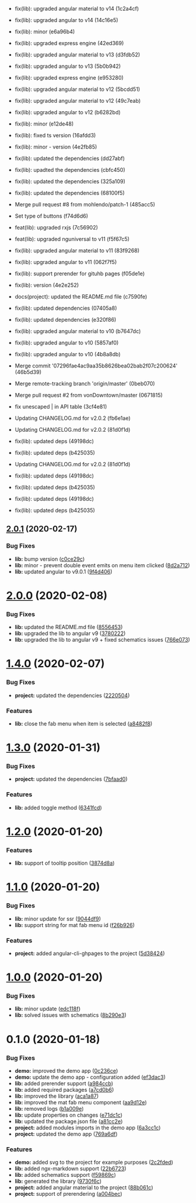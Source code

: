 * fix(lib): upgraded angular material to v14 (1c2a4cf)
* fix(lib): upgraded angular to v14 (14c16e5)
* fix(lib): minor (e6a96b4)

* fix(lib): upgraded express engine (42ed369)
* fix(lib): upgraded angular material to v13 (d3fdb52)
* fix(lib): upgraded angular to v13 (5b0b942)
* fix(lib): upgraded express engine (e953280)
* fix(lib): upgraded angular material to v12 (5bcdd51)
* fix(lib): upgraded angular material to v12 (49c7eab)
* fix(lib): upgraded angular to v12 (b6282bd)

* fix(lib): minor (e12de48)
* fix(lib): fixed ts version (16afdd3)
* fix(lib): minor - version (4e2fb85)
* fix(lib): updated the dependencies (dd27abf)
* fix(lib): upadted the dependencies (cbfc450)
* fix(lib): updated the dependencies (325a109)
* fix(lib): updated the dependencies (68100f5)
* Merge pull request #8 from mohlendo/patch-1 (485acc5)
* Set type of buttons (f74d6d6)
* feat(lib): upgraded rxjs (7c56902)
* feat(lib): upgraded nguniversal to v11 (f5f67c5)
* fix(lib): upgraded angular material to v11 (83f9268)
* fix(lib): upgraded angular to v11 (062f7f5)
* fix(lib): support prerender for gituhb pages (f05de1e)

* fix(lib): version (4e2e252)
* docs(project): updated the README.md file (c7590fe)
* fix(lib): updated dependencies (07405a8)
* fix(lib): updated dependencies (e320f86)
* fix(lib): upgraded angular material to v10 (b7647dc)
* fix(lib): upgraded angular to v10 (5857af0)
* fix(lib): upgraded angular to v10 (4b8a8db)
* Merge commit '07296fae4ac9aa35b8626bea02bab2f07c200624' (46b5d39)
* Merge remote-tracking branch 'origin/master' (0beb070)
* Merge pull request #2 from vonDowntown/master (0671815)
* fix unescaped | in API table (3cf4e81)

* Updating CHANGELOG.md for v2.0.2 (fb6e1ae)
* Updating CHANGELOG.md for v2.0.2 (81d0f1d)
* fix(lib): updated deps (49198dc)
* fix(lib): updated deps (b425035)

* Updating CHANGELOG.md for v2.0.2 (81d0f1d)
* fix(lib): updated deps (49198dc)
* fix(lib): updated deps (b425035)

* fix(lib): updated deps (49198dc)
* fix(lib): updated deps (b425035)

## [2.0.1](https://github.com/angular-material-extensions/fab-menu/compare/2.0.0...2.0.1) (2020-02-17)


### Bug Fixes

* **lib:** bump version ([c0ce29c](https://github.com/angular-material-extensions/fab-menu/commit/c0ce29cc577643c1f17793441b2431d857904a1a))
* **lib:** minor - prevent double event emits on menu item clicked ([8d2a712](https://github.com/angular-material-extensions/fab-menu/commit/8d2a71208bb0ddf54fb91f2c945e416706ae61ec))
* **lib:** updated angular to v9.0.1 ([9f4d406](https://github.com/angular-material-extensions/fab-menu/commit/9f4d406bb34d01c2adae12418e24751aa193346a))

# [2.0.0](https://github.com/angular-material-extensions/fab-menu/compare/1.4.0...2.0.0) (2020-02-08)


### Bug Fixes

* **lib:** updated the README.md file ([8556453](https://github.com/angular-material-extensions/fab-menu/commit/855645383501c699a64dbafc4435beefd77b22a8))
* **lib:** upgraded the lib to angular v9 ([3780222](https://github.com/angular-material-extensions/fab-menu/commit/3780222dff49cfcaa31e97be38deac452282add8))
* **lib:** upgraded the lib to angular v9 + fixed schematics issues ([766e073](https://github.com/angular-material-extensions/fab-menu/commit/766e0735da18b57e215af141058c53c465ee0f40))

# [1.4.0](https://github.com/angular-material-extensions/fab-menu/compare/1.3.0...1.4.0) (2020-02-07)


### Bug Fixes

* **project:** updated the dependencies ([2220504](https://github.com/angular-material-extensions/fab-menu/commit/2220504c288ea6a9da2fcbc26cae197645536a00))


### Features

* **lib:** close the fab menu when item is selected ([a8482f8](https://github.com/angular-material-extensions/fab-menu/commit/a8482f888e988d386a4c1f28e719b6fbc71e3713))

# [1.3.0](https://github.com/angular-material-extensions/fab-menu/compare/1.2.0...1.3.0) (2020-01-31)


### Bug Fixes

* **project:** updated the dependencies ([7bfaad0](https://github.com/angular-material-extensions/fab-menu/commit/7bfaad0c588afb036d40d32697c4f504c3c40b0d))


### Features

* **lib:** added toggle method ([6341fcd](https://github.com/angular-material-extensions/fab-menu/commit/6341fcd4ebeb8f7bcbb7c185d0c5eb87ddef6595))

# [1.2.0](https://github.com/angular-material-extensions/fab-menu/compare/1.1.0...1.2.0) (2020-01-20)


### Features

* **lib:** support of tooltip position ([3874d8a](https://github.com/angular-material-extensions/fab-menu/commit/3874d8ae4553a0c2b0e9cf9d0cc6bd6472fb76ca))

# [1.1.0](https://github.com/angular-material-extensions/fab-menu/compare/1.0.0...1.1.0) (2020-01-20)


### Bug Fixes

* **lib:** minor update for ssr ([9044df9](https://github.com/angular-material-extensions/fab-menu/commit/9044df9b89825fb104efc07a5758edb416c92914))
* **lib:** support string for mat fab menu id ([f26b926](https://github.com/angular-material-extensions/fab-menu/commit/f26b926b25e68f1e7ff7cfff1679572dc4612e62))


### Features

* **project:** added angular-cli-ghpages to the project ([5d38424](https://github.com/angular-material-extensions/fab-menu/commit/5d3842448aa76e08ab83b041c9d2b30b64bb7f3b))

# [1.0.0](https://github.com/angular-material-extensions/fab-menu/compare/0.1.0...1.0.0) (2020-01-20)


### Bug Fixes

* **lib:** minor update ([edc118f](https://github.com/angular-material-extensions/fab-menu/commit/edc118f0f79ede496d0613f80f23db90d6886aff))
* **lib:** solved issues with schematics ([8b290e3](https://github.com/angular-material-extensions/fab-menu/commit/8b290e3537b1d4c7ec1e105c84e7bdabf44d07da))

# 0.1.0 (2020-01-18)


### Bug Fixes

* **demo:** improved the demo app ([0c236ce](https://github.com/angular-material-extensions/fab-menu/commit/0c236cebda5ca14b2d3a47b8c72362561bcbb9a8))
* **demo:** update the demo app - configuration added ([ef3dac3](https://github.com/angular-material-extensions/fab-menu/commit/ef3dac3de3373bde41c5ce13c3b2124f8160ba9d))
* **lib:** added prerender support ([a984ccb](https://github.com/angular-material-extensions/fab-menu/commit/a984ccb15dfdb9f85dc125288e423ba7486a4fff))
* **lib:** added required packages ([a7cd0b6](https://github.com/angular-material-extensions/fab-menu/commit/a7cd0b65078f9bfe016401d6e98f4fa57aacee63))
* **lib:** improved the library ([aca1a87](https://github.com/angular-material-extensions/fab-menu/commit/aca1a879aed2d0cede5dc099592e99ec7ea264ce))
* **lib:** improved the mat fab menu component ([aa9d12e](https://github.com/angular-material-extensions/fab-menu/commit/aa9d12e02a2721002c679d3f54259c8dd9f1e7f5))
* **lib:** removed logs ([b1a009e](https://github.com/angular-material-extensions/fab-menu/commit/b1a009e8081526c1a89f3cdbbdf70a96e5668408))
* **lib:** update properties on changes ([e71dc1c](https://github.com/angular-material-extensions/fab-menu/commit/e71dc1cb1ac698e02f2b31de934cbe50c3801c33))
* **lib:** updated the package.json file ([a81cc2e](https://github.com/angular-material-extensions/fab-menu/commit/a81cc2eb076c9b0264eac10233682c3b538d0cc6))
* **project:** added modules imports in the demo app ([6a3cc1c](https://github.com/angular-material-extensions/fab-menu/commit/6a3cc1c465c44630b26a3a00b1a791f7162afe24))
* **project:** updated the demo app ([769a6df](https://github.com/angular-material-extensions/fab-menu/commit/769a6df04452555de8eb26f546e11bcb2fa49925))


### Features

* **demo:** added svg to the project for example purposes ([2c2fded](https://github.com/angular-material-extensions/fab-menu/commit/2c2fded65394724933eb10a5db40453c8bd9594f))
* **lib:** added ngx-markdown support ([22b6723](https://github.com/angular-material-extensions/fab-menu/commit/22b6723396be5c44633373f994e69c67a9cf7207))
* **lib:** added schematics support ([f59869c](https://github.com/angular-material-extensions/fab-menu/commit/f59869cfb5b3187ed9c92a5927b80fcbff7125c3))
* **lib:** generated the library ([9730f6c](https://github.com/angular-material-extensions/fab-menu/commit/9730f6c8ca1026ae22737cb25970638806a7eb9b))
* **project:** added angular material to the project ([88b061c](https://github.com/angular-material-extensions/fab-menu/commit/88b061cba72dc360cc3881c49952ffc9e98f41d5))
* **project:** support of prerendering ([a004bec](https://github.com/angular-material-extensions/fab-menu/commit/a004bec5a02037ad996c16644ff5be9a65387340))

